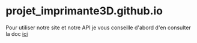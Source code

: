 # projet_imprimante3D.github.io

Pour utiliser notre site et notre API je vous conseille d'abord d'en consulter la doc [ici](https://imprimantes3d.herokuapp.com/docs)

